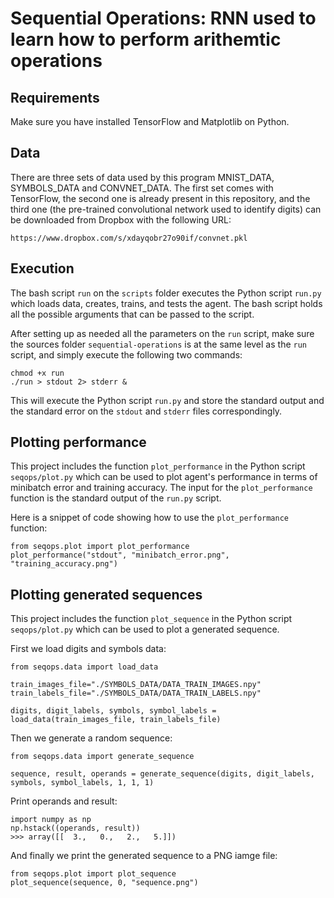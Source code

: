 # Sequential Operations: RNN used to learn how to perform arithemtic operations

## Requirements
Make sure you have installed TensorFlow and Matplotlib on Python.

## Data
There are three sets of data used by this program MNIST_DATA, SYMBOLS_DATA and CONVNET_DATA. The first set comes with TensorFlow, the second one is already present in this repository, and the third one (the pre-trained convolutional network used to identify digits) can be downloaded from Dropbox with the following URL:

```
https://www.dropbox.com/s/xdayqobr27o90if/convnet.pkl
```

## Execution
The bash script `run` on the `scripts` folder executes the Python script `run.py` which loads data, creates, trains, and tests the agent. The bash script holds all the possible arguments that can be passed to the script.

After setting up as needed all the parameters on the `run` script, make sure the sources folder `sequential-operations` is at the same level as the `run` script, and simply execute the following two commands:

```
chmod +x run
./run > stdout 2> stderr &
```

This will execute the Python script `run.py` and store the standard output and the standard error on the `stdout` and `stderr` files correspondingly.

## Plotting performance
This project includes the function `plot_performance` in the Python script `seqops/plot.py` which can be used to plot agent's performance in terms of minibatch error and training accuracy. The input for the `plot_performance` function is the standard output of the `run.py` script.

Here is a snippet of code showing how to use the `plot_performance` function:

```
from seqops.plot import plot_performance
plot_performance("stdout", "minibatch_error.png", "training_accuracy.png")
```

## Plotting generated sequences
This project includes the function `plot_sequence` in the Python script `seqops/plot.py` which can be used to plot a generated sequence.

First we load digits and symbols data:

```
from seqops.data import load_data

train_images_file="./SYMBOLS_DATA/DATA_TRAIN_IMAGES.npy"
train_labels_file="./SYMBOLS_DATA/DATA_TRAIN_LABELS.npy"

digits, digit_labels, symbols, symbol_labels = load_data(train_images_file, train_labels_file)
```

Then we generate a random sequence:

```
from seqops.data import generate_sequence

sequence, result, operands = generate_sequence(digits, digit_labels, symbols, symbol_labels, 1, 1, 1)
```

Print operands and result:

```
import numpy as np
np.hstack((operands, result))
>>> array([[  3.,   0.,   2.,   5.]])
```

And finally we print the generated sequence to a PNG iamge file:

```
from seqops.plot import plot_sequence
plot_sequence(sequence, 0, "sequence.png")
```
